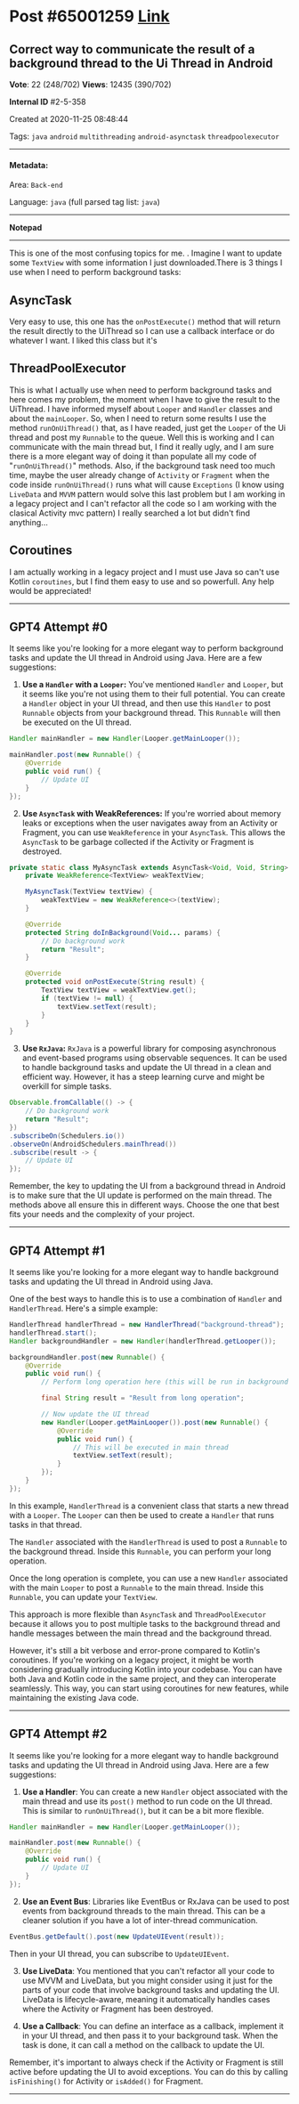 
# Post \#65001259 [Link](https://stackoverflow.com/questions/65001259/)

## Correct way to communicate the result of a background thread to the Ui Thread in Android

**Vote**: 22 (248/702) **Views**: 12435 (390/702) 

**Internal ID** \#2-5-358

Created at 2020-11-25 08:48:44

Tags: `java` `android` `multithreading` `android-asynctask` `threadpoolexecutor`

----------

#### Metadata:

Area: `Back-end`

Language: `java` (full parsed tag list: `java`)

----------

**Notepad**


----------

This is one of the most confusing topics for me. .
Imagine I want to update some `TextView` with some information I just downloaded.There is 3 things I use when I need to perform background tasks:

## AsyncTask


Very easy to use, this one has the `onPostExecute()` method that will return the result directly to the UiThread so I can use a callback interface or do whatever I want. I liked this class but it's 

## ThreadPoolExecutor


This is what I actually use when need to perform background tasks and here comes my problem, the moment when I have to give the result to the UiThread. I have informed myself about `Looper` and `Handler` classes and about the `mainLooper`.
So, when I need to return some results I use the method `runOnUiThread()` that, as I have readed, just get the `Looper` of the Ui thread and post my `Runnable` to the queue.
Well this is working and I can communicate with the main thread but, I find it really ugly, and I am sure there is a more elegant way of doing it than populate all my code of "`runOnUiThread()`" methods. Also, if the background task need too much time, maybe the user already change of `Activity` or `Fragment` when the code inside `runOnUiThread()` runs what will cause `Exceptions` (I know using `LiveData` and `MVVM` pattern would solve this last problem but I am working in a legacy project and I can't refactor all the code so I am working with the clasical Activity mvc pattern)
 I really searched a lot but didn't find anything...

## Coroutines


I am actually working in a legacy project and I must use Java so can't use Kotlin `coroutines`, but I find them easy to use and so powerfull.
Any help would be appreciated!


----------
        
## GPT4 Attempt \#0

It seems like you're looking for a more elegant way to perform background tasks and update the UI thread in Android using Java. Here are a few suggestions:

1. **Use a `Handler` with a `Looper`:** You've mentioned `Handler` and `Looper`, but it seems like you're not using them to their full potential. You can create a `Handler` object in your UI thread, and then use this `Handler` to post `Runnable` objects from your background thread. This `Runnable` will then be executed on the UI thread.

```java
Handler mainHandler = new Handler(Looper.getMainLooper());

mainHandler.post(new Runnable() {
    @Override
    public void run() {
        // Update UI
    }
});
```

2. **Use `AsyncTask` with WeakReferences:** If you're worried about memory leaks or exceptions when the user navigates away from an Activity or Fragment, you can use `WeakReference` in your `AsyncTask`. This allows the `AsyncTask` to be garbage collected if the Activity or Fragment is destroyed.

```java
private static class MyAsyncTask extends AsyncTask<Void, Void, String> {
    private WeakReference<TextView> weakTextView;

    MyAsyncTask(TextView textView) {
        weakTextView = new WeakReference<>(textView);
    }

    @Override
    protected String doInBackground(Void... params) {
        // Do background work
        return "Result";
    }

    @Override
    protected void onPostExecute(String result) {
        TextView textView = weakTextView.get();
        if (textView != null) {
            textView.setText(result);
        }
    }
}
```

3. **Use `RxJava`:** `RxJava` is a powerful library for composing asynchronous and event-based programs using observable sequences. It can be used to handle background tasks and update the UI thread in a clean and efficient way. However, it has a steep learning curve and might be overkill for simple tasks.

```java
Observable.fromCallable(() -> {
    // Do background work
    return "Result";
})
.subscribeOn(Schedulers.io())
.observeOn(AndroidSchedulers.mainThread())
.subscribe(result -> {
    // Update UI
});
```

Remember, the key to updating the UI from a background thread in Android is to make sure that the UI update is performed on the main thread. The methods above all ensure this in different ways. Choose the one that best fits your needs and the complexity of your project.

--------

## GPT4 Attempt \#1

It seems like you're looking for a more elegant way to handle background tasks and updating the UI thread in Android using Java.

One of the best ways to handle this is to use a combination of `Handler` and `HandlerThread`. Here's a simple example:

```java
HandlerThread handlerThread = new HandlerThread("background-thread");
handlerThread.start();
Handler backgroundHandler = new Handler(handlerThread.getLooper());

backgroundHandler.post(new Runnable() {
    @Override
    public void run() {
        // Perform long operation here (this will be run in background thread)

        final String result = "Result from long operation";

        // Now update the UI thread
        new Handler(Looper.getMainLooper()).post(new Runnable() {
            @Override
            public void run() {
                // This will be executed in main thread
                textView.setText(result);
            }
        });
    }
});
```

In this example, `HandlerThread` is a convenient class that starts a new thread with a `Looper`. The `Looper` can then be used to create a `Handler` that runs tasks in that thread.

The `Handler` associated with the `HandlerThread` is used to post a `Runnable` to the background thread. Inside this `Runnable`, you can perform your long operation.

Once the long operation is complete, you can use a new `Handler` associated with the main `Looper` to post a `Runnable` to the main thread. Inside this `Runnable`, you can update your `TextView`.

This approach is more flexible than `AsyncTask` and `ThreadPoolExecutor` because it allows you to post multiple tasks to the background thread and handle messages between the main thread and the background thread.

However, it's still a bit verbose and error-prone compared to Kotlin's coroutines. If you're working on a legacy project, it might be worth considering gradually introducing Kotlin into your codebase. You can have both Java and Kotlin code in the same project, and they can interoperate seamlessly. This way, you can start using coroutines for new features, while maintaining the existing Java code.

--------

## GPT4 Attempt \#2

It seems like you're looking for a more elegant way to handle background tasks and updating the UI thread in Android using Java. Here are a few suggestions:

1. **Use a Handler**: You can create a new `Handler` object associated with the main thread and use its `post()` method to run code on the UI thread. This is similar to `runOnUiThread()`, but it can be a bit more flexible.

```java
Handler mainHandler = new Handler(Looper.getMainLooper());

mainHandler.post(new Runnable() {
    @Override
    public void run() {
        // Update UI
    }
});
```

2. **Use an Event Bus**: Libraries like EventBus or RxJava can be used to post events from background threads to the main thread. This can be a cleaner solution if you have a lot of inter-thread communication.

```java
EventBus.getDefault().post(new UpdateUIEvent(result));
```
Then in your UI thread, you can subscribe to `UpdateUIEvent`.

3. **Use LiveData**: You mentioned that you can't refactor all your code to use MVVM and LiveData, but you might consider using it just for the parts of your code that involve background tasks and updating the UI. LiveData is lifecycle-aware, meaning it automatically handles cases where the Activity or Fragment has been destroyed.

4. **Use a Callback**: You can define an interface as a callback, implement it in your UI thread, and then pass it to your background task. When the task is done, it can call a method on the callback to update the UI.

Remember, it's important to always check if the Activity or Fragment is still active before updating the UI to avoid exceptions. You can do this by calling `isFinishing()` for Activity or `isAdded()` for Fragment.

--------
